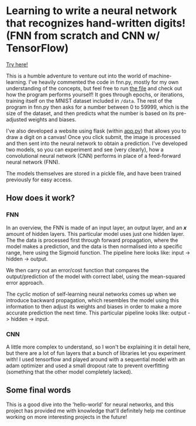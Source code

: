 # Learning to write a neural network that recognizes hand-written digits! (FNN from scratch and CNN w/ TensorFlow)

[Try here!](https://neural-network-demo.vercel.app)

This is a humble adventure to venture out into the world of machine-learning. I've heavily commented the code in fnn.py, mostly for my own understanding of the concepts, but feel free to run [the file](./fnn.py) and check out how the program performs yourself! It goes through epochs, or iterations, training itself on the MNIST dataset included in `/data`. The rest of the program in fnn.py then asks for a number between 0 to 59999, which is the size of the dataset, and then predicts what the number is based on its pre-adjusted weights and biases.

I've also developed a website using flask (within [app.py](app.py)) that allows you to draw a digit on a canvas! Once you click submit, the image is processed and then sent into the neural network to obtain a prediction. I've developed two models, so you can experiment and see (very clearly), how a convolutional neural network (CNN) performs in place of a feed-forward neural network (FNN).

The models themselves are stored in a pickle file, and have been trained previously for easy access.

## How does it work?

### FNN

In an overview, the FNN is made of an input layer, an output layer, and an ___x___ amount of hidden layers. This particular model uses just one hidden layer.
The the data is processed first through forward propagation, where the model makes a prediction, and the data is then normalised into a specific range, here using the Sigmoid function. The pipeline here looks like: input -> hidden -> output.

We then carry out an error/cost function that compares the output/prediction of the model with correct label, using the mean-squared error approach.

The cyclic motion of self-learning neural networks comes up when we introduce backward propagation, which resembles the model using this information to then adjust its weights and biases in order to make a more accurate prediction the next time. This particular pipeline looks like: output -> hidden -> input.

### CNN

A little more complex to understand, so I won't be explaining it in detail here, but there are a lot of fun layers that a bunch of libraries let you experiment with! I used tensorflow and played around with a sequential model with an adam optimizer and used a small dropout rate to prevent overfitting (something that the other model completely lacked).

## Some final words

This is a good dive into the 'hello-world' for neural networks, and this project has provided me with knowledge that'll definitely help me continue working on more interesting projects in the future!
